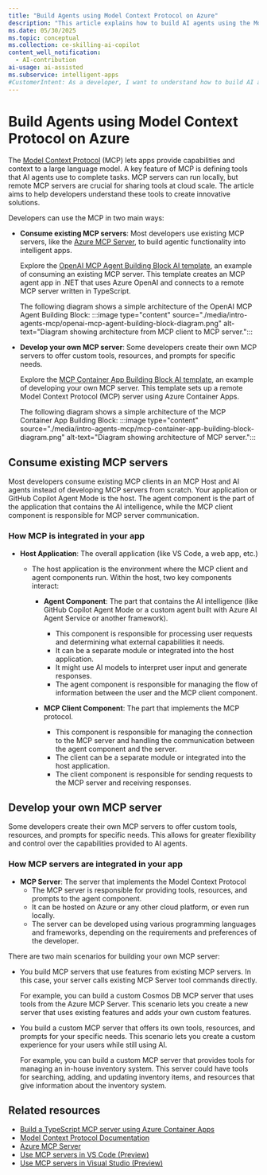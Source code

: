```yaml
---
title: "Build Agents using Model Context Protocol on Azure"
description: "This article explains how to build AI agents using the Model Context Protocol (MCP) on Azure to create intelligent, scalable applications."
ms.date: 05/30/2025
ms.topic: conceptual
ms.collection: ce-skilling-ai-copilot
content_well_notification: 
  - AI-contribution
ai-usage: ai-assisted
ms.subservice: intelligent-apps
#CustomerIntent: As a developer, I want to understand how to build AI agents using Model Context Protocol so that I can leverage them in modern applications.
---
```

# Build Agents using Model Context Protocol on Azure

The [Model Context Protocol](https://modelcontextprotocol.io/) (MCP) lets apps provide capabilities and context to a large language model. A key feature of MCP is defining tools that AI agents use to complete tasks. MCP servers can run locally, but remote MCP servers are crucial for sharing tools at cloud scale. The article aims to help developers understand these tools to create innovative solutions.

Developers can use the MCP in two main ways:

-	**Consume existing MCP servers**: Most developers use existing MCP servers, like the [Azure MCP Server](../azure-mcp-server/index.yml), to build agentic functionality into intelligent apps.

      Explore the [OpenAI MCP Agent Building Block AI template](https://aka.ms/mcp/openai), an example of consuming an existing MCP server. This template creates an MCP agent app in .NET that uses Azure OpenAI and connects to a remote MCP server written in TypeScript.

      The following diagram shows a simple architecture of the OpenAI MCP Agent Building Block:
      :::image type="content" source="./media/intro-agents-mcp/openai-mcp-agent-building-block-diagram.png" alt-text="Diagram showing architecture from MCP client to MCP server.":::

-	**Develop your own MCP server**: Some developers create their own MCP servers to offer custom tools, resources, and prompts for specific needs.

      Explore the [MCP Container App Building Block AI template](https://aka.ms/mcp/aca), an example of developing your own MCP server. This template sets up a remote Model Context Protocol (MCP) server using Azure Container Apps.

      The following diagram shows a simple architecture of the MCP Container App Building Block:
      :::image type="content" source="./media/intro-agents-mcp/mcp-container-app-building-block-diagram.png" alt-text="Diagram showing architecture of MCP server.":::

## Consume existing MCP servers

Most developers consume existing MCP clients in an MCP Host and AI agents instead of developing MCP servers from scratch. Your application or GitHub Copilot Agent Mode is the host. The agent component is the part of the application that contains the AI intelligence, while the MCP client component is responsible for MCP server communication.

### How MCP is integrated in your app

- **Host Application**: The overall application (like VS Code, a web app, etc.)
  - The host application is the environment where the MCP client and agent components run. Within the host, two key components interact:

      - **Agent Component**: The part that contains the AI intelligence (like GitHub Copilot Agent Mode or a custom agent built with Azure AI Agent Service or another framework).
        - This component is responsible for processing user requests and determining what external capabilities it needs.
        - It can be a separate module or integrated into the host application.
        - It might use AI models to interpret user input and generate responses.
        - The agent component is responsible for managing the flow of information between the user and the MCP client component.

      - **MCP Client Component**: The part that implements the MCP protocol.
        - This component is responsible for managing the connection to the MCP server and handling the communication between the agent component and the server.
        - The client can be a separate module or integrated into the host application.
        - The client component is responsible for sending requests to the MCP server and receiving responses.

## Develop your own MCP server

Some developers create their own MCP servers to offer custom tools, resources, and prompts for specific needs. This allows for greater flexibility and control over the capabilities provided to AI agents.

### How MCP servers are integrated in your app

- **MCP Server**: The server that implements the Model Context Protocol
  - The MCP server is responsible for providing tools, resources, and prompts to the agent component.
  - It can be hosted on Azure or any other cloud platform, or even run locally.
  - The server can be developed using various programming languages and frameworks, depending on the requirements and preferences of the developer.

There are two main scenarios for building your own MCP server:

  -	You build MCP servers that use features from existing MCP servers. In this case, your server calls existing MCP Server tool commands directly.
  
    For example, you can build a custom Cosmos DB MCP server that uses tools from the Azure MCP Server. This scenario lets you create a new server that uses existing features and adds your own custom features.
  
  - You build a custom MCP server that offers its own tools, resources, and prompts for your specific needs. This scenario lets you create a custom experience for your users while still using AI.
  
    For example, you can build a custom MCP server that provides tools for managing an in-house inventory system. This server could have tools for searching, adding, and updating inventory items, and resources that give information about the inventory system.

## Related resources

- [Build a TypeScript MCP server using Azure Container Apps](build-mcp-server-ts.md)
- [Model Context Protocol Documentation](https://modelcontextprotocol.io/)
- [Azure MCP Server](..\azure-mcp-server\index.yml)
- [Use MCP servers in VS Code (Preview)](https://code.visualstudio.com/docs/copilot/chat/mcp-servers)
- [Use MCP servers in Visual Studio (Preview)](/visualstudio/ide/mcp-servers)